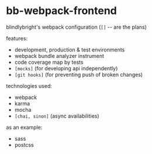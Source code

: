 # bb-webpack-frontend

blindlybright's webpack configuration (`[]` -- are the plans)

features:

* development, production & test environments
* webpack bundle analyzer instrument
* code coverage map by tests
* `[mocks]` (for developing api independently)
* `[git hooks]` (for preventing push of broken changes)

technologies used:

* webpack
* karma
* mocha
* `[chai, sinon]` (async availabilities)

as an example:

* sass
* postcss
